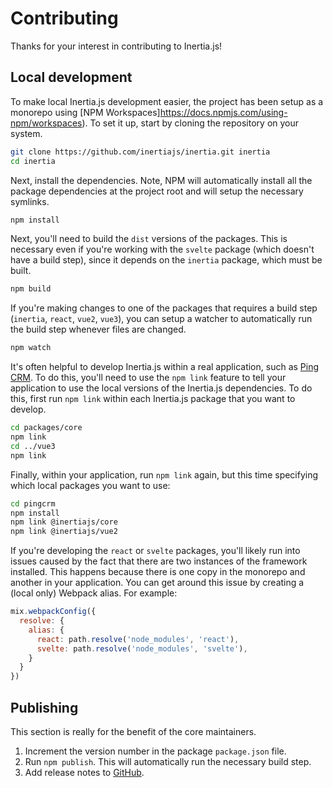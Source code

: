 # Contributing

Thanks for your interest in contributing to Inertia.js!

## Local development

To make local Inertia.js development easier, the project has been setup as a monorepo using [NPM Workspaces]https://docs.npmjs.com/using-npm/workspaces). To set it up, start by cloning the repository on your system.

```sh
git clone https://github.com/inertiajs/inertia.git inertia
cd inertia
```

Next, install the dependencies. Note, NPM will automatically install all the package dependencies at the project root and will setup the necessary symlinks.

```sh
npm install
```

Next, you'll need to build the `dist` versions of the packages. This is necessary even if you're working with the `svelte` package (which doesn't have a build step), since it depends on the `inertia` package, which must be built.

```sh
npm build
```

If you're making changes to one of the packages that requires a build step (`inertia`, `react`, `vue2`, `vue3`), you can setup a watcher to automatically run the build step whenever files are changed.

```sh
npm watch
```

It's often helpful to develop Inertia.js within a real application, such as [Ping CRM](https://github.com/inertiajs/pingcrm). To do this, you'll need to use the `npm link` feature to tell your application to use the local versions of the Inertia.js dependencies. To do this, first run `npm link` within each Inertia.js package that you want to develop.

```sh
cd packages/core
npm link
cd ../vue3
npm link
```

Finally, within your application, run `npm link` again, but this time specifying which local packages you want to use:

```sh
cd pingcrm
npm install
npm link @inertiajs/core
npm link @inertiajs/vue2
```

If you're developing the `react` or `svelte` packages, you'll likely run into issues caused by the fact that there are two instances of the framework installed. This happens because there is one copy in the monorepo and another in your application. You can get around this issue by creating a (local only) Webpack alias. For example:

```js
mix.webpackConfig({
  resolve: {
    alias: {
      react: path.resolve('node_modules', 'react'),
      svelte: path.resolve('node_modules', 'svelte'),
    }
  }
})
```

## Publishing

This section is really for the benefit of the core maintainers.

1. Increment the version number in the package `package.json` file.
2. Run `npm publish`. This will automatically run the necessary build step.
3. Add release notes to [GitHub](https://github.com/inertiajs/inertia/releases).
